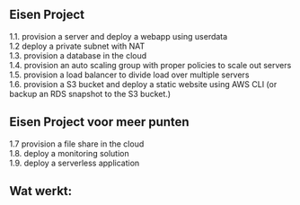 ## Eisen Project
1.1. provision a server and deploy a webapp using userdata\
1.2  deploy a private subnet with NAT\
1.3. provision a database in the cloud\
1.4. provision an auto scaling group with proper policies to scale out servers\
1.5. provision a load balancer to divide load over multiple servers\
1.6. provision a S3 bucket and deploy a static website using AWS CLI (or backup an RDS snapshot to the S3 bucket.)

## Eisen Project voor meer punten
1.7  provision a file share in the cloud\
1.8. deploy a monitoring solution\
1.9. deploy a serverless application

## Wat werkt:

